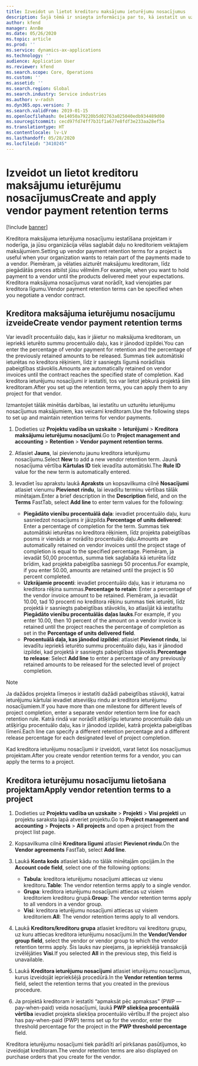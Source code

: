 ```yaml
---
title: Izveidot un lietot kreditoru maksājumu ieturējumu nosacījumus
description: Šajā tēmā ir sniegta informācija par to, kā iestatīt un uzturēt ieturējumu nosacījumus kreditoru maksājumiem.
author: kfend
manager: AnnBe
ms.date: 05/26/2020
ms.topic: article
ms.prod: ''
ms.service: dynamics-ax-applications
ms.technology: ''
audience: Application User
ms.reviewer: kfend
ms.search.scope: Core, Operations
ms.custom: ''
ms.assetid: ''
ms.search.region: Global
ms.search.industry: Service industries
ms.author: v-radsh
ms.dyn365.ops.version: 7
ms.search.validFrom: 2019-01-15
ms.openlocfilehash: 0e14050a79220b5d02763a025040edb934489d00
ms.sourcegitcommit: cecd97fd74ff7b31f1a677e8fdf3e233aa28ef5a
ms.translationtype: HT
ms.contentlocale: lv-LV
ms.lasthandoff: 05/28/2020
ms.locfileid: "3410245"
---
```

# <a name="create-and-apply-vendor-payment-retention-terms"></a><span data-ttu-id="d0aa9-103">Izveidot un lietot kreditoru maksājumu ieturējumu nosacījumus</span><span class="sxs-lookup"><span data-stu-id="d0aa9-103">Create and apply vendor payment retention terms</span></span>

[!include [banner](../includes/banner.md)] 

<span data-ttu-id="d0aa9-104">Kreditora maksājuma ieturējuma nosacījumu iestatīšana projektam ir noderīga, ja jūsu organizācija vēlas saglabāt daļu no kreditoriem veiktajiem maksājumiem.</span><span class="sxs-lookup"><span data-stu-id="d0aa9-104">Setting up vendor payment retention terms for a project is useful when your organization wants to retain part of the payments made to a vendor.</span></span> <span data-ttu-id="d0aa9-105">Piemēram, ja vēlaties aizturēt maksājumu kreditoram, līdz piegādātās preces atbilst jūsu vēlmēm.</span><span class="sxs-lookup"><span data-stu-id="d0aa9-105">For example, when you want to hold payment to a vendor until the products delivered meet your expectations.</span></span> <span data-ttu-id="d0aa9-106">Kreditora maksājuma nosacījumus varat norādīt, kad vienojaties par kreditora līgumu.</span><span class="sxs-lookup"><span data-stu-id="d0aa9-106">Vendor payment retention terms can be specified when you negotiate a vendor contract.</span></span>

## <a name="create-vendor-payment-retention-terms"></a><span data-ttu-id="d0aa9-107">Kreditora maksājuma ieturējumu nosacījumu izveide</span><span class="sxs-lookup"><span data-stu-id="d0aa9-107">Create vendor payment retention terms</span></span>

<span data-ttu-id="d0aa9-108">Var ievadīt procentuālo daļu, kas ir jāietur no maksājuma kreditoram, un iepriekš ieturēto summu procentuālo daļu, kas ir jānodod izpildei.</span><span class="sxs-lookup"><span data-stu-id="d0aa9-108">You can enter the percentage of vendor payment for retention and the percentage of the previously retained amounts to be released.</span></span> <span data-ttu-id="d0aa9-109">Summas tiek automātiski ieturētas no kreditora rēķiniem, līdz ir sasniegts līgumā norādītais pabeigtības stāvoklis.</span><span class="sxs-lookup"><span data-stu-id="d0aa9-109">Amounts are automatically retained on vendor invoices until the contract reaches the specified state of completion.</span></span> <span data-ttu-id="d0aa9-110">Kad kreditora ieturējumu nosacījumi ir iestatīti, tos var lietot jebkurā projektā šim kreditoram.</span><span class="sxs-lookup"><span data-stu-id="d0aa9-110">After you set up the retention terms, you can apply them to any project for that vendor.</span></span>

<span data-ttu-id="d0aa9-111">Izmantojiet tālāk minētās darbības, lai iestatītu un uzturētu ieturējumu nosacījumus maksājumiem, kas veicami kreditoram.</span><span class="sxs-lookup"><span data-stu-id="d0aa9-111">Use the following steps to set up and maintain retention terms for vendor payments.</span></span> 

1. <span data-ttu-id="d0aa9-112">Dodieties uz **Projektu vadība un uzskaite** > **Ieturējumi** > **Kreditora maksājumu ieturējumu nosacījumi**.</span><span class="sxs-lookup"><span data-stu-id="d0aa9-112">Go to **Project management and accounting** > **Retention** > **Vendor payment retention terms**.</span></span>
2. <span data-ttu-id="d0aa9-113">Atlasiet **Jauns**, lai pievienotu jaunu kreditora ieturējumu nosacījumu.</span><span class="sxs-lookup"><span data-stu-id="d0aa9-113">Select **New** to add a new vendor retention term.</span></span> <span data-ttu-id="d0aa9-114">Jaunā nosacījuma vērtība **Kārtulas ID** tiek ievadīta automātiski.</span><span class="sxs-lookup"><span data-stu-id="d0aa9-114">The **Rule ID** value for the new term is automatically entered.</span></span> 
3. <span data-ttu-id="d0aa9-115">Ievadiet īsu aprakstu laukā **Apraksts** un kopsavilkuma cilnē **Nosacījumi** atlasiet vienumu **Pievienot rindu**, lai ievadītu terminu vērtības tālāk minētajam.</span><span class="sxs-lookup"><span data-stu-id="d0aa9-115">Enter a brief description in the **Description** field, and on the **Terms** FastTab, select **Add line** to enter term values for the following:</span></span>

   - <span data-ttu-id="d0aa9-116">**Piegādāto vienību procentuālā daļa**: ievadiet procentuālo daļu, kuru sasniedzot nosacījums ir jāizpilda.</span><span class="sxs-lookup"><span data-stu-id="d0aa9-116">**Percentage of units delivered**: Enter a percentage of completion for the term.</span></span> <span data-ttu-id="d0aa9-117">Summas tiek automātiski ieturētas no kreditora rēķiniem, līdz projekta pabeigtības posms ir vienāds ar norādīto procentuālo daļu.</span><span class="sxs-lookup"><span data-stu-id="d0aa9-117">Amounts are automatically retained on vendor invoices until the project stage of completion is equal to the specified percentage.</span></span> <span data-ttu-id="d0aa9-118">Piemēram, ja ievadāt 50,00 procentus, summa tiek saglabāta kā ieturēta līdz brīdim, kad projekta pabeigtība sasniegs 50 procentus.</span><span class="sxs-lookup"><span data-stu-id="d0aa9-118">For example, if you enter 50.00, amounts are retained until the project is 50 percent completed.</span></span>
   - <span data-ttu-id="d0aa9-119">**Uzkrājamie procenti**: ievadiet procentuālo daļu, kas ir ieturama no kreditora rēķina summas.</span><span class="sxs-lookup"><span data-stu-id="d0aa9-119">**Percentage to retain**: Enter a percentage of the vendor invoice amount to be retained.</span></span> <span data-ttu-id="d0aa9-120">Piemēram, ja ievadāt 10.00, tad 10 procenti no kreditora rēķinu summas tiek ieturēti, līdz projektā ir sasniegts pabeigtības stāvoklis, ko atlasījāt kā iestatītu **Piegādāto vienību procentuālās daļas lauks**.</span><span class="sxs-lookup"><span data-stu-id="d0aa9-120">For example, if you enter 10.00, then 10 percent of the amount on a vendor invoice is retained until the project reaches the percentage of completion as set in the **Percentage of units delivered field**.</span></span>
   - <span data-ttu-id="d0aa9-121">**Procentuālā daļa, kas jānodod izpildei**: atlasiet **Pievienot rindu**, lai ievadītu iepriekš ieturēto summu procentuālo daļu, kas ir jānodod izpildei, kad projektā ir sasniegts pabeigtības stāvoklis.</span><span class="sxs-lookup"><span data-stu-id="d0aa9-121">**Percentage to release**: Select **Add line** to enter a percentage of any previously retained amounts to be released for the selected level of project completion.</span></span>

> [!NOTE]
> <span data-ttu-id="d0aa9-122">Ja dažādos projekta līmeņos ir iestatīti dažādi pabeigtības stāvokļi, katrai ieturējumu kārtulai ievadiet atsevišķu rindu ar kreditora ieturējumu nosacījumiem.</span><span class="sxs-lookup"><span data-stu-id="d0aa9-122">If you have more than one milestone for different levels of project completion, enter a separate vendor retention term line for each retention rule.</span></span> <span data-ttu-id="d0aa9-123">Katrā rindā var norādīt atšķirīgu ieturamo procentuālo daļu un atšķirīgu procentuālo daļu, kas ir jānodod izpildei, katrā projekta pabeigtības līmenī.</span><span class="sxs-lookup"><span data-stu-id="d0aa9-123">Each line can specify a different retention percentage and a different release percentage for each designated level of project completion.</span></span>

<span data-ttu-id="d0aa9-124">Kad kreditora ieturējumu nosacījumi ir izveidoti, varat lietot šos nosacījumus projektam.</span><span class="sxs-lookup"><span data-stu-id="d0aa9-124">After you create vendor retention terms for a vendor, you can apply the terms to a project.</span></span>

## <a name="apply-vendor-retention-terms-to-a-project"></a><span data-ttu-id="d0aa9-125">Kreditora ieturējumu nosacījumu lietošana projektam</span><span class="sxs-lookup"><span data-stu-id="d0aa9-125">Apply vendor retention terms to a project</span></span>

1. <span data-ttu-id="d0aa9-126">Dodieties uz **Projektu vadība un uzskaite** > **Projekti** > **Visi projekti** un projektu saraksta lapā atveriet projektu.</span><span class="sxs-lookup"><span data-stu-id="d0aa9-126">Go to **Project management and accounting** > **Projects** > **All projects** and open a project from the project list page.</span></span>
2. <span data-ttu-id="d0aa9-127">Kopsavilkuma cilnē **Kreditora līgumi** atlasiet **Pievienot rindu**.</span><span class="sxs-lookup"><span data-stu-id="d0aa9-127">On the **Vendor agreements** FastTab, select **Add line**.</span></span>
3. <span data-ttu-id="d0aa9-128">Laukā **Konta kods** atlasiet kādu no tālāk minētajām opcijām.</span><span class="sxs-lookup"><span data-stu-id="d0aa9-128">In the **Account code field**, select one of the following options:</span></span> 

   - <span data-ttu-id="d0aa9-129">**Tabula**: kreditora ieturējumu nosacījumi attiecas uz vienu kreditoru.</span><span class="sxs-lookup"><span data-stu-id="d0aa9-129">**Table**: The vendor retention terms apply to a single vendor.</span></span>
   - <span data-ttu-id="d0aa9-130">**Grupa**: kreditora ieturējumu nosacījumi attiecas uz visiem kreditoriem kreditoru grupā.</span><span class="sxs-lookup"><span data-stu-id="d0aa9-130">**Group**: The vendor retention terms apply to all vendors in a vendor group.</span></span>
   - <span data-ttu-id="d0aa9-131">**Visi**: kreditora ieturējumu nosacījumi attiecas uz visiem kreditoriem.</span><span class="sxs-lookup"><span data-stu-id="d0aa9-131">**All**: The vendor retention terms apply to all vendors.</span></span>

4. <span data-ttu-id="d0aa9-132">Laukā **Kreditors/kreditoru grupa** atlasiet kreditoru vai kreditoru grupu, uz kuru attiecas kreditora ieturējumu nosacījumi.</span><span class="sxs-lookup"><span data-stu-id="d0aa9-132">In the **Vendor/Vendor group field**, select the vendor or vendor group to which the vendor retention terms apply.</span></span> <span data-ttu-id="d0aa9-133">Šis lauks nav pieejams, ja iepriekšējā transakcijā izvēlējāties **Visi**.</span><span class="sxs-lookup"><span data-stu-id="d0aa9-133">If you selected **All** in the previous step, this field is unavailable.</span></span>
5. <span data-ttu-id="d0aa9-134">Laukā **Kreditora ieturējumu nosacījumi** atlasiet ieturējumu nosacījumus, kurus izveidojāt iepriekšējā procedūrā.</span><span class="sxs-lookup"><span data-stu-id="d0aa9-134">In the **Vendor retention terms** field, select the retention terms that you created in the previous procedure.</span></span>
6. <span data-ttu-id="d0aa9-135">Ja projektā kreditoram ir iestatīti “apmaksāt pēc apmaksas” (PWP — pay-when-paid) veida nosacījumi, laukā **PWP sliekšņa procentuālā vērtība** ievadiet projekta sliekšņa procentuālo vērtību.</span><span class="sxs-lookup"><span data-stu-id="d0aa9-135">If the project also has pay-when-paid (PWP) terms set up for the vendor, enter the threshold percentage for the project in the **PWP threshold percentage** field.</span></span>

<span data-ttu-id="d0aa9-136">Kreditora ieturējumu nosacījumi tiek parādīti arī pirkšanas pasūtījumos, ko izveidojat kreditoram.</span><span class="sxs-lookup"><span data-stu-id="d0aa9-136">The vendor retention terms are also displayed on purchase orders that you create for the vendor.</span></span>
